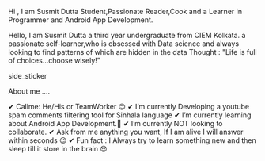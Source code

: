 Hi , I am Susmit Dutta
Student,Passionate Reader,Cook and a Learner in Programmer and Android App Development.

Hello, I am Susmit Dutta a third year undergraduate from CIEM Kolkata.
a passionate self-learner,who is obsessed with Data science and always looking to find patterns of which are hidden in the data
 Thought : "Life is full of choices…choose wisely!” 



side_sticker

 About me ....

✔ Callme: He/His or TeamWorker 😊
✔ I’m currently Developing a youtube spam comments filtering tool for Sinhala language
✔ I’m currently learning about Android App Development.🥰
✔ I’m currently NOT looking to collaborate.
✔ Ask from me anything you want, If I am alive I will answer within seconds 😉
✔ Fun fact : I Always try to learn something new and then sleep till it store in the brain 😎

